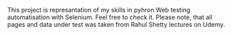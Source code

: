 This project is represantation of my skills in pyhron Web testing automatisation with Selenium. Feel free to check it. Please note, that all pages and data under test was taken from Rahul Shetty lectures on Udemy.
